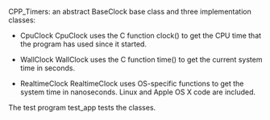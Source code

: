 CPP_Timers: an abstract BaseClock base class and three implementation classes:

* CpuClock
  CpuClock uses the C function clock() to get the CPU time that the program
  has used since it started.

* WallClock
  WallClock uses the C function time() to get the current system time in
  seconds.

* RealtimeClock
  RealtimeClock uses OS-specific functions to get the system time in
  nanoseconds.  Linux and Apple OS X code are included.

The test program test_app tests the classes.

